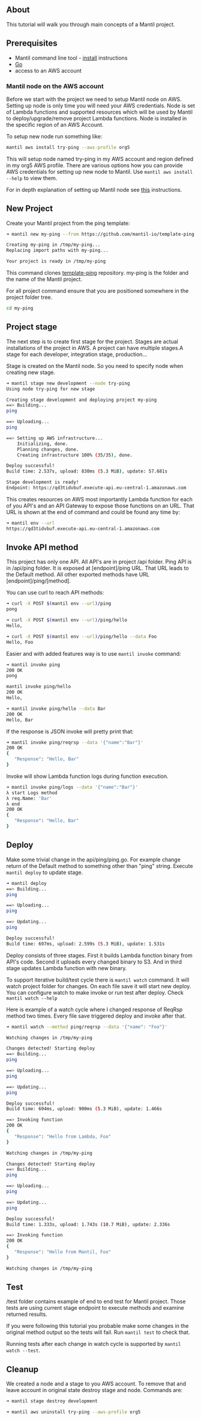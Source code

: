 ## About

This tutorial will walk you through main concepts of a Mantil project.

## Prerequisites

 * Mantil command line tool - [install](https://github.com/mantil-io/mantil-docs#installation) instructions
 * [Go](https://golang.org) 
 * access to an AWS account
 
### Mantil node on the AWS account

Before we start with the project we need to setup Mantil node on AWS. Setting up
node is only time you will need your AWS credentials. Node is set of Lambda
functions and supported resources which will be used by Mantil to
deploy/upgrade/remove project Lambda functions. Node is installed in the
specific region of an AWS Account.

To setup new node run something like:

``` sh
mantil aws install try-ping --aws-profile org5
```

This will setup node named try-ping in my AWS account and region defined in my
org5 AWS profile. There are various options how you can provide AWS credentials
for setting up new node to Mantil. Use `mantil aws install --help` to view them.

For in depth explanation of setting up Mantil node see [this](todo) instructions.

## New Project

Create your Mantil project from the ping template:

``` sh
➜ mantil new my-ping --from https://github.com/mantil-io/template-ping

Creating my-ping in /tmp/my-ping...
Replacing import paths with my-ping...

Your project is ready in /tmp/my-ping
```

This command clones [template-ping](https://github.com/mantil-io/template-ping)
repository. my-ping is the folder and the name of the Mantil project.

For all project command ensure that you are positioned somewhere in the project
folder tree.

``` sh
cd my-ping
```
    

## Project stage

The next step is to create first stage for the project. Stages are actual
installations of the project in AWS. A project can have multiple stages.A stage
for each developer, integration stage, production...

Stage is created on the Mantil node. So you need to specify node when creating
new stage.


``` sh
➜ mantil stage new development --node try-ping
Using node try-ping for new stage

Creating stage development and deploying project my-ping
==> Building...
ping

==> Uploading...
ping

==> Setting up AWS infrastructure...
	Initializing, done.
	Planning changes, done.
	Creating infrastructure 100% (35/35), done.

Deploy successful!
Build time: 2.537s, upload: 830ms (5.3 MiB), update: 57.681s

Stage development is ready!
Endpoint: https://qd3tidvbuf.execute-api.eu-central-1.amazonaws.com
```

This creates resources on AWS most importantly Lambda function for each of you
API's and an API Gateway to expose those functions on an URL. That URL is shown
at the end of command and could be found any time by:

``` sh
➜ mantil env --url
https://qd3tidvbuf.execute-api.eu-central-1.amazonaws.com
```

## Invoke API method

This project has only one API. All API's are in project /api folder. Ping API is
in /api/ping folder. It is exposed at [endpoint]/ping URL. That URL leads to the
Default method. All other exported methods have URL [endpoint]/ping/[method].

You can use curl to reach API methods:

``` sh
➜ curl -X POST $(mantil env --url)/ping
pong

➜ curl -X POST $(mantil env --url)/ping/hello
Hello, 

➜ curl -X POST $(mantil env --url)/ping/hello --data Foo
Hello, Foo
```

Easier and with added features way is to use `mantil invoke` command:

``` sh
➜ mantil invoke ping
200 OK
pong

mantil invoke ping/hello
200 OK
Hello,

➜ mantil invoke ping/hello --data Bar
200 OK
Hello, Bar
```

If the response is JSON invoke will pretty print that:

``` sh
➜ mantil invoke ping/reqrsp --data '{"name":"Bar"}'
200 OK
{
   "Response": "Hello, Bar"
}
```

Invoke will show Lambda function logs during function execution. 

``` sh
➜ mantil invoke ping/logs --data '{"name":"Bar"}'
λ start Logs method
λ req.Name: 'Bar'
λ end
200 OK
{
   "Response": "Hello, Bar"
}
```

## Deploy 

Make some trivial change in the api/ping/ping.go. For example change return of
the Default method to something other than "ping" string. Execute `mantil
deploy` to update stage.

``` sh
➜ mantil deploy
==> Building...
ping

==> Uploading...
ping

==> Updating...
ping

Deploy successful!
Build time: 697ms, upload: 2.599s (5.3 MiB), update: 1.531s
```

Deploy consists of three stages. First it builds Lambda function binary from
API's code. Second it uploads every changed binary to S3. And in third stage
updates Lambda function with new binary.


To support iterative build/test cycle there is `mantil watch` command. It will
watch project folder for changes. On each file save it will start new deploy.
You can configure watch to make invoke or run test after deploy. Check `mantil
watch --help`

Here is example of a watch cycle where I changed response of ReqRsp method two
times. Every file save triggered deploy and invoke after that.

``` sh
➜ mantil watch --method ping/reqrsp --data '{"name": "Foo"}'

Watching changes in /tmp/my-ping

Changes detected! Starting deploy
==> Building...
ping

==> Uploading...
ping

==> Updating...
ping

Deploy successful!
Build time: 694ms, upload: 900ms (5.3 MiB), update: 1.466s

==> Invoking function
200 OK
{
   "Response": "Hello from Lambda, Foo"
}

Watching changes in /tmp/my-ping

Changes detected! Starting deploy
==> Building...
ping

==> Uploading...
ping

==> Updating...
ping

Deploy successful!
Build time: 1.333s, upload: 1.743s (10.7 MiB), update: 2.336s

==> Invoking function
200 OK
{
   "Response": "Hello from Mantil, Foo"
}

Watching changes in /tmp/my-ping
```

## Test

/test folder contains example of end to end test for Mantil project. Those tests
are using current stage endpoint to execute methods and examine returned
results.

If you were following this tutorial you probable make some changes in the
original method output so the tests will fail. Run `mantil test` to check that.

Running tests after each change in watch cycle is supported by `mantil watch --test`.


## Cleanup

We created a node and a stage to you AWS account. To remove that and leave
account in original state destroy stage and node. Commands are:

``` sh
➜ mantil stage destroy development

➜ mantil aws uninstall try-ping --aws-profile org5
```

